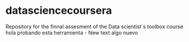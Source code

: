 # datasciencecoursera
Repository for the finnal assesment of the Data scientist´s toolbox course
hola probando esta herramienta - 
New text
algo nuevo
